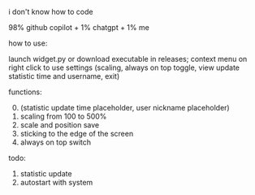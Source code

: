 i don't know how to code

98% github copilot + 1% chatgpt + 1% me

how to use:

launch widget.py or download executable in releases;
context menu on right click to use settings 
(scaling, always on top toggle, view update statistic time and username, exit)

functions:

0. (statistic update time placeholder, user nickname placeholder)
1. scaling from 100 to 500%
2. scale and position save
3. sticking to the edge of the screen
4. always on top switch

todo:
1. statistic update
2. autostart with system
